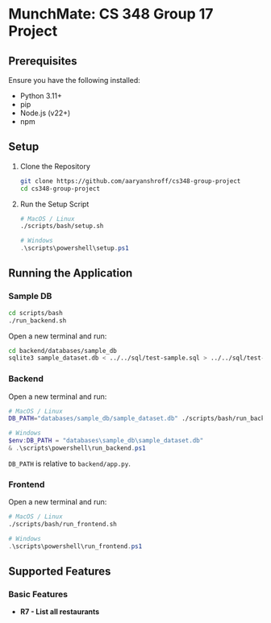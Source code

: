 # MunchMate: CS 348 Group 17 Project

## Prerequisites

Ensure you have the following installed:

- Python 3.11+
- pip
- Node.js (v22+)
- npm

## Setup

1. Clone the Repository

   ```bash
   git clone https://github.com/aaryanshroff/cs348-group-project
   cd cs348-group-project
   ```

2. Run the Setup Script

    ```bash
    # MacOS / Linux
    ./scripts/bash/setup.sh
    ```

    ```powershell
    # Windows
    .\scripts\powershell\setup.ps1
    ```

## Running the Application

### Sample DB

```bash
cd scripts/bash
./run_backend.sh
```
Open a new terminal and run:
```bash
cd backend/databases/sample_db
sqlite3 sample_dataset.db < ../../sql/test-sample.sql > ../../sql/test-sample.out
```

### Backend
Open a new terminal and run:
```bash
# MacOS / Linux
DB_PATH="databases/sample_db/sample_dataset.db" ./scripts/bash/run_backend.sh
```

```powershell
# Windows
$env:DB_PATH = "databases\sample_db\sample_dataset.db"
& .\scripts\powershell\run_backend.ps1
```

`DB_PATH` is relative to `backend/app.py`.

### Frontend
Open a new terminal and run:
```bash
# MacOS / Linux
./scripts/bash/run_frontend.sh
```

```powershell
# Windows
.\scripts\powershell\run_frontend.ps1
```

## Supported Features

### Basic Features

- **R7 - List all restaurants**
